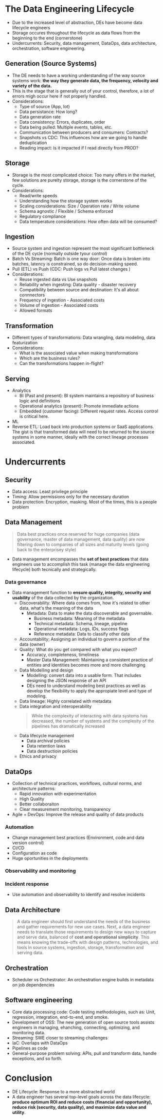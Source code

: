 # The Data Engineering Lifecycle
- Due to the increased level of abstraction, DEs have become data lifecycle engineers
- Storage occures throughout the lifecycle as data flows from the beginning to the end (cornerstone)
- Undercurrents: Security, data management, DataOps, data architecture, orchestration, software engineering.
## Generation (Source Systems)
- The DE needs to have a working understanding of the way source systems work: **the way they generate data, the frequency, velocity and variety of the data.**
- This is the stage that is generally out of your control, therefore, a lot of errors migh occur here if not properly handled.
- Considerations:
    - Type of source (App, Iot)
    - Data persistance: How long?
    - Data generation rate
    - Data consistency: Errors, duplicates, order
    - Data being pulled: Multiple events, tables, etc.
    - Communication between producers and consumers: Contracts?
    - Snapshots vs CDC: This influences how are we going to handle deduplication
    - Reading impact: Is it impacted if I read directly from PROD?
## Storage
- Storage is the most complicated choice: Too many offers in the market, few solutions are purelty storage, storage is the cornerstone of the cycle.
- Considerations:
    - Read/write speeds
    - Understanding how the storage system works
    - Scaling considerations: Size / Operation rate / Write volume
    - Schema agnostic / Flexible / Schema enforced
    - Regulatory compliance
    - Data temperature considerations: How often data will be consumed?
## Ingestion
- Source system and ingestion represent the most significant bottleneck of the DE cycle (normally outside tyour control)
- Batch Vs Streaming: Batch is one way door: Once data is broken into batches, latency is constrained, so do decision-making speed.
- Pull (ETL) vs Push (CDC: Push logs vs Pull latest changes )
- Considerations:
    - Reuse ingested data vs Use snapshots
    - Reliability when ingesting: Data quality - disaster recovery
    - Compatibility between source and destination: It's all about connnectors
    - Frequency of ingestion - Associated costs
    - Volume of ingestion - Associated costs
    - Allowed formats
## Transformation
- Different types of transformations: Data wrangling, data modeling, data featurization
- Considerations:
    - What is the associated value when making transformations
    - Which are the business rules?
    - Can the transformations happen in-flight?
## Serving
- Analytics
    - BI (Past and present): BI system maintains a repository of business logic and definitions
    - Operational analytics (present): Promote immediate actions
    - Embedded (customer facing): Different request rates. Access control is critical here.
- ML
- Reverse ETL: Load back into production systems or SaaS applications. The gist is that transformed data will need to be returned to the source systems in some manner, ideally with the correct lineage processes associated.
# Undercurrents
## Security
- Data access: Least privilege principle
- Timing: Allow permissions only for the necessary duration
- Data protection: Encryption, masking. Most of the times, this is a people problem
## Data Management
> Data best practices once reserved for huge companies (data governance, master of data management, data quality) are now filtering down to companies of all sizes and maturity levels (going back to the enterprisey style)
- Data management encompasses the **set of best practices** that data engineers use to accomplish this task (manage the data engineering lifecycle) both tecnically and strategically.
### Data governance
- Data management function to **ensure quality, integrity, security and usability** of the data collected by the organization.
    - Discoverability: Where data comes from, how it's related to other data, what's the meaning of the data
        - Metadata: Data to make the data discoverable and governable.
            - Business metadata: Meaning of the metadata
            - Technical metadata: Schema, lineage, pipeline
            - Operational metadata: Logs, IDs, success flags
            - Reference metadata: Data to classify other data
    - Accountability; Assigning an individual to govern a portion of the data (owner)
    - Quality: What do you get compared with what you expect? 
        - Accuracy, completeness, timeliness
        - Master Data Management: Maintaining a consistent practice of entities and identities becomes more and more challenging
    - Data Modelling and design
        - Modelling: convert data into a usable form. That includes designing the JSON response of an API
        - DEs need to understand modeling best practices as well as develop the flexibility to apply the appropiate level and type of modeling.
    - Data lineage: Highly correlated with metadata
    - Data integration and interoperability
        > While the complexity of interacting with data systems has decreased, the number of systems and the complexity of the pipelines has dramatically increased
    - Data lifecycle management
        - Data archival policies
        - Data retention laws
        - Data destructioin policies
    - Ethics and privacy
## DataOps
- Collection of technical practices, workflows, cultural norms, and architecture patterns:
    - Rapid innovation with experimentation
    - High Quality
    - Better collaboraiton
    - Clear measurement monitoring, transparency
- Agile + DevOps: Improve the release and quality of data products
### Automation
- Change management best practices (Environment, code and data version control)
- CI/CD
- Configuration as code
- Huge oportunities in the deployments
### Observability and monitoring
### Incident response
- Use automation and observability to identify and resolve incidents
## Data Architecture
> A data engineer should first understand the needs of the business and gather requirements for new use cases. Next, a data engineer needs to translate those requirements to design new ways to capture and serve data, balanced of **cost and operational simplicity**. This means knowing the trade-offs with design patterns, technologies, and tools in source systems, ingestion, storage, transformation and serving data.
## Orchestration
- Scheduler vs Orchestrator: An orchestration engine builds in metadata on job dependencies
## Software engineering
- Core data processing code: Code testing methodologies, such as: Unit, regression, integration, end-to-end, and smoke.
- Development of OSS: The new generation of open source tools assists engineers in managing, ehanching, connecting, optimizing, and monitoring data.
- Streaming: SWE closer to streaming challenges
- IaC: Overlaps with DataOps
- Pipelines as code
- General-purpose problem solving: APIs, pull and transform data, handle exceptions, and so forth.
# Conclusion
- DE Lifecycle: Response to a more abstracted world
- A data engineer has several top-level goals across the data lifecycle: **produce optimum ROI and reduce costs (financial and opportunity), reduce risk (security, data quality), and maximize data value and utility**.
